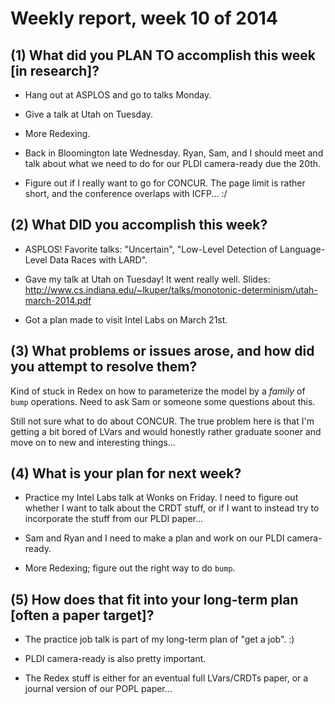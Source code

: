 # Weekly report, week 10 of 2014

## (1) What did you PLAN TO accomplish this week [in research]?

  * Hang out at ASPLOS and go to talks Monday.

  * Give a talk at Utah on Tuesday.
  
  * More Redexing.
  
  * Back in Bloomington late Wednesday.  Ryan, Sam, and I should meet
    and talk about what we need to do for our PLDI camera-ready due
    the 20th.
  
  * Figure out if I really want to go for CONCUR.  The page limit is
	rather short, and the conference overlaps with ICFP... :/

## (2) What DID you accomplish this week?

  * ASPLOS!  Favorite talks: "Uncertain<T>", "Low-Level Detection of
    Language-Level Data Races with LARD".
	
  * Gave my talk at Utah on Tuesday!  It went really well.  Slides:
    http://www.cs.indiana.edu/~lkuper/talks/monotonic-determinism/utah-march-2014.pdf
  
  * Got a plan made to visit Intel Labs on March 21st.

## (3) What problems or issues arose, and how did you attempt to resolve them?

Kind of stuck in Redex on how to parameterize the model by a *family*
of `bump` operations.  Need to ask Sam or someone some questions about
this.

Still not sure what to do about CONCUR.  The true problem here is that
I'm getting a bit bored of LVars and would honestly rather graduate
sooner and move on to new and interesting things...
  
## (4) What is your plan for next week?

  * Practice my Intel Labs talk at Wonks on Friday.  I need to figure
    out whether I want to talk about the CRDT stuff, or if I want to
    instead try to incorporate the stuff from our PLDI paper...

  * Sam and Ryan and I need to make a plan and work on our PLDI
    camera-ready.
  
  * More Redexing; figure out the right way to do `bump`.
  
## (5) How does that fit into your long-term plan [often a paper target]?

  * The practice job talk is part of my long-term plan of "get a
    job". :)

  * PLDI camera-ready is also pretty important.

  * The Redex stuff is either for an eventual full LVars/CRDTs paper,
    or a journal version of our POPL paper...
